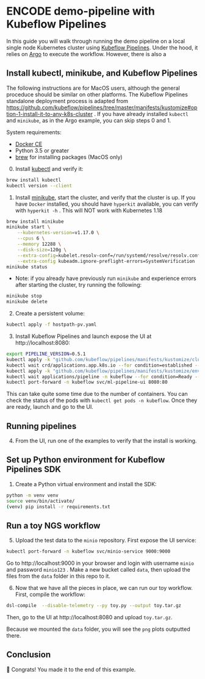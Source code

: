 # ENCODE demo-pipeline with Kubeflow Pipelines

In this guide you will walk through running the demo pipeline on a local single node Kubernetes cluster using [Kubeflow Pipelines](https://www.kubeflow.org/docs/pipelines/). Under the hood, it relies on [Argo](https://argoproj.github.io/) to execute the workflow. However, there is also a 

## Install kubectl, minikube, and Kubeflow Pipelines

The following instructions are for MacOS users, although the general proceduce should be similar on other platforms. The Kubeflow Pipelines standalone deployment process is adapted from https://github.com/kubeflow/pipelines/tree/master/manifests/kustomize#option-1-install-it-to-any-k8s-cluster . If you have already installed `kubectl` and `minikube`, as in the Argo example, you can skip steps 0 and 1.

System requirements:
  * [Docker CE](https://docs.docker.com/install/)
  * Python 3.5 or greater
  * [brew](https://brew.sh) for installing packages (MacOS only)

0. Install [kubectl](https://kubernetes.io/docs/tasks/tools/install-minikube/) and verify it:
```bash
brew install kubectl
kubectl version --client
```

1. Install [minikube](https://kubernetes.io/docs/tasks/tools/install-minikube/), start the cluster, and verify that the cluster is up. If you have `Docker` installed, you should have `hyperkit` available, you can verify with `hyperkit -h` . This will NOT work with Kubernetes 1.18
```bash
brew install minikube
minikube start \
    --kubernetes-version=v1.17.0 \
    --cpus 6 \
    --memory 12288 \
    --disk-size=120g \
    --extra-config=kubelet.resolv-conf=/run/systemd/resolve/resolv.conf \
    --extra-config kubeadm.ignore-preflight-errors=SystemVerification
minikube status
```

* Note: if you already have previously run `minikube` and experience errors after starting the cluster, try running the following:
```bash
minikube stop
minikube delete
```

2. Create a persistent volume:
```bash
kubectl apply -f hostpath-pv.yaml
```

3. Install Kubeflow Pipelines and launch expose the UI at http://localhost:8080:
```bash
export PIPELINE_VERSION=0.5.1
kubectl apply -k "github.com/kubeflow/pipelines/manifests/kustomize/cluster-scoped-resources?ref=$PIPELINE_VERSION"
kubectl wait crd/applications.app.k8s.io --for condition=established --timeout=60s
kubectl apply -k "github.com/kubeflow/pipelines/manifests/kustomize/env/platform-agnostic/?ref=$PIPELINE_VERSION"
kubectl wait applications/pipeline -n kubeflow --for condition=Ready --timeout=1800s
kubectl port-forward -n kubeflow svc/ml-pipeline-ui 8080:80
```

This can take quite some time due to the number of containers. You can check the status of the pods with `kubectl get pods -n kubeflow`. Once they are ready, launch and go to the UI.

## Running pipelines

4. From the UI, run one of the examples to verify that the install is working.

## Set up Python environment for Kubeflow Pipelines SDK

1. Create a Python virtual environment and install the SDK:

```bash
python -m venv venv
source venv/bin/activate/
(venv) pip install -r requirements.txt
```

## Run a toy NGS workflow

5. Upload the test data to the `minio` repository. First expose the UI service:

```bash
kubectl port-forward -n kubeflow svc/minio-service 9000:9000
```

Go to http://localhost:9000 in your browser and login with username `minio` and password `minio123` . Make a new bucket called `data`, then upload the files from the `data` folder in this repo to it.

6. Now that we have all the pieces in place, we can run our toy workflow. First, compile the workflow:

```bash
dsl-compile  --disable-telemetry --py toy.py --output toy.tar.gz
```

Then, go to the UI at http://localhost:8080 and upload `toy.tar.gz`.

Because we mounted the `data` folder, you will see the `png` plots outputted there.

## Conclusion

🎉 Congrats! You made it to the end of this example.
